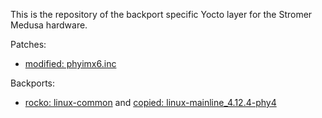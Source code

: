 This is the repository of the backport specific Yocto layer for the Stromer Medusa hardware.

Patches:
- [modified: phyimx6.inc](https://github.com/PHYTEC-Messtechnik-GmbH/meta-phytec/commit/9f0f5d679fb9daa669caaf4a066c69c134f09259)

Backports:
- [rocko: linux-common](https://github.com/PHYTEC-Messtechnik-GmbH/meta-phytec/commit/9c7f4e1e366f8f0b936bdf7eb0a91ebe130bd279) and [copied: linux-mainline_4.12.4-phy4](https://github.com/PHYTEC-Messtechnik-GmbH/meta-phytec/blob/morty/recipes-kernel/linux/linux-mainline_4.12.4-phy4.bb)
